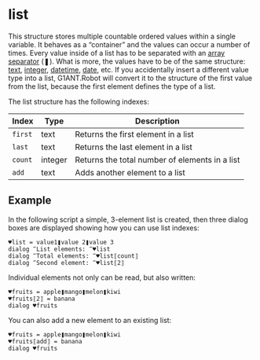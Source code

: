 # list

This structure stores multiple countable ordered values within a single variable. It behaves as a “container” and the values can occur a number of times. Every value inside of a list has to be separated with an [array separator](G1ANT.Manual/appendices/special-characters/array-separator.md) (❚). What is more, the values have to be of the same structure: [text](TextStructure.md), [integer](IntegerStructure.md), [datetime](DateTimeStructure.md), [date](DateStructure.md), etc. If you accidentally insert a different value type into a list, G1ANT.Robot will convert it to the structure of the first value from the list, because the first element defines the type of a list.

The list structure has the following indexes:

| Index   | Type    | Description                                    |
| ------- | ------- | ---------------------------------------------- |
| `first` | text    | Returns the first element in a list            |
| `last`  | text    | Returns the last element in a list             |
| `count` | integer | Returns the total number of elements in a list |
| `add`   | text    | Adds another element to a list                 |

## Example

In the following script a simple, 3-element list is created, then three dialog boxes are displayed showing how you can use list indexes:

```G1ANT
♥list = value1❚value 2❚value 3
dialog ‴List elements: ‴♥list
dialog ‴Total elements: ‴♥list⟦count⟧
dialog ‴Second element: ‴♥list⟦2⟧
```

Individual elements not only can be read, but also written:

```G1ANT
♥fruits = apple❚mango❚melon❚kiwi
♥fruits⟦2⟧ = banana
dialog ♥fruits
```

You can also add a new element to an existing list:

```G1ANT
♥fruits = apple❚mango❚melon❚kiwi
♥fruits⟦add⟧ = banana
dialog ♥fruits
```